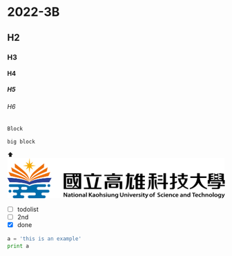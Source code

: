 # 2022-3B
## H2
### H3
#### H4
##### H5
###### H6
`Block`
```
big block
```
⬆️ 
![NKUST](NKUST.png "高科大")

- [ ] todolist
- [ ] 2nd
- [x] done

```python
a = 'this is an example'
print a
```
